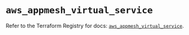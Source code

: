 # `aws_appmesh_virtual_service`

Refer to the Terraform Registry for docs: [`aws_appmesh_virtual_service`](https://registry.terraform.io/providers/hashicorp/aws/6.15.0/docs/resources/appmesh_virtual_service).
